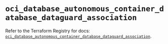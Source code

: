 # `oci_database_autonomous_container_database_dataguard_association`

Refer to the Terraform Registry for docs: [`oci_database_autonomous_container_database_dataguard_association`](https://registry.terraform.io/providers/oracle/oci/6.18.0/docs/resources/database_autonomous_container_database_dataguard_association).
